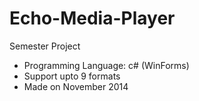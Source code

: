 # Echo-Media-Player
Semester Project
- Programming Language: c# (WinForms)
- Support upto 9 formats
- Made on November 2014

